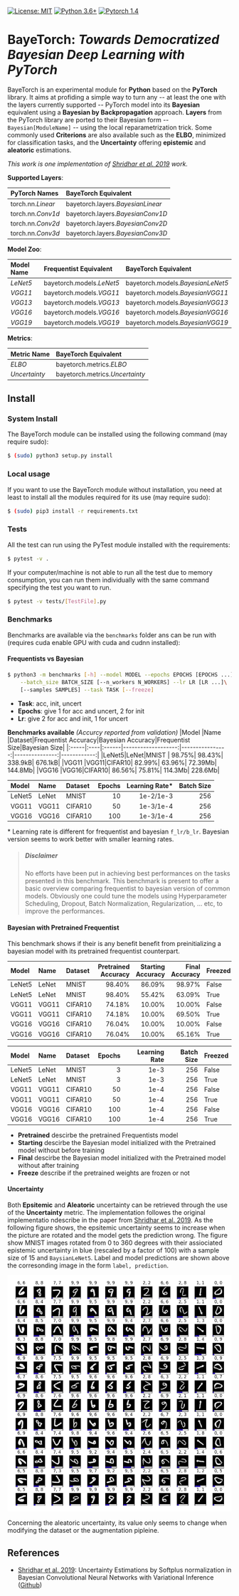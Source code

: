 [![License: MIT](https://img.shields.io/badge/License-MIT-yellow.svg)](https://github.com/yliess86/BayeTorch/blob/master/LICENSE)
[![Python 3.6+](https://img.shields.io/badge/python-3.6+-blue.svg)](https://www.python.org/downloads/release/python-360/)
[![Pytorch 1.4](https://img.shields.io/badge/pytorch-1.4.0-blue.svg)](https://pytorch.org/)

# BayeTorch: *Towards Democratized Bayesian Deep Learning with PyTorch*

BayeTorch is an experimental module for **Python** based on the **PyTorch** library. It aims at profiding a simple way to turn any -- at least the one with the layers currently supported -- PyTorch model into its **Bayesian** equivalent using a **Bayesian by Backpropagation** approach. **Layers** from the PyTorch library are ported to their Bayesian form -- `Bayesian[ModuleName]` -- using the local reparametrization trick. Some commonly used **Criterions** are also available such as the **ELBO**, minimized for classification tasks, and the **Uncertainty** offering **epistemic** and **aleatoric** estimations.

*This work is one implementation of [Shridhar et al. 2019] work.*

**Supported Layers**:

|PyTorch Names    |BayeTorch Equivalent             |
|:----------------|:--------------------------------|
|torch.nn.*Linear*|bayetorch.layers.*BayesianLinear*|
|torch.nn.*Conv1d*|bayetorch.layers.*BayesianConv1D*|
|torch.nn.*Conv2d*|bayetorch.layers.*BayesianConv2D*|
|torch.nn.*Conv3d*|bayetorch.layers.*BayesianConv3D*|

**Model Zoo**:

|Model Name|Frequentist Equivalent   |BayeTorch Equivalent             |
|:---------|:------------------------|:--------------------------------|
|*LeNet5*  |bayetorch.models.*LeNet5*|bayetorch.models.*BayesianLeNet5*|
|*VGG11*   |bayetorch.models.*VGG11* |bayetorch.models.*BayesianVGG11* |
|*VGG13*   |bayetorch.models.*VGG13* |bayetorch.models.*BayesianVGG13* |
|*VGG16*   |bayetorch.models.*VGG16* |bayetorch.models.*BayesianVGG16* |
|*VGG19*   |bayetorch.models.*VGG19* |bayetorch.models.*BayesianVGG19* |

**Metrics**:

|Metric Name  |BayeTorch Equivalent           |
|:------------|:------------------------------|
|*ELBO*       |bayetorch.metrics.*ELBO*       |
|*Uncertainty*|bayetorch.metrics.*Uncertainty*|


## Install

### System Install

The BayeTorch module can be installed using the following command (may require sudo):

```bash
$ (sudo) python3 setup.py install
```

### Local usage

If you want to use the BayeTorch module without installation, you need at least to install all the modules required for its use (may require sudo):

```bash
$ (sudo) pip3 install -r requirements.txt
```

### Tests

All the test can run using the PyTest module installed with the requirements:

```bash
$ pytest -v .
```

If your computer/machine is not able to run all the test due to memory consumption, you can run them individually with the same command specifying the test you want to run.

```bash
$ pytest -v tests/[TestFile].py
```

### Benchmarks

Benchmarks are available via the `benchmarks` folder ans can be run with (requires cuda enable GPU with cuda and cudnn installed):

#### Frequentists vs Bayesian

```bash
$ python3 -m benchmarks [-h] --model MODEL --epochs EPOCHS [EPOCHS ...]\
    --batch_size BATCH_SIZE [--n_workers N_WORKERS] --lr LR [LR ...]\
    [--samples SAMPLES] --task TASK [--freeze]
```

* **Task**: acc, init, uncert
* **Epochs**: give 1 for acc and uncert, 2 for init
* **Lr**: give 2 for acc and init, 1 for uncert

**Benchmarks available** *(Accurcy reported from validation)*
|Model |Name |Dataset|Frequentist Accuracy|Bayesian Accuracy|Frequentist Size|Bayesian Size|
|:-----|:----|:------|-------------------:|----------------:|---------------:|------------:|
|LeNet5|LeNet|MNIST  |              98.75%|           98.43%|         338.9kB|      676.1kB|
|VGG11 |VGG11|CIFAR10|              82.99%|           63.96%|         72.39Mb|      144.8Mb|
|VGG16 |VGG16|CIFAR10|              86.56%|           75.81%|         114.3Mb|      228.6Mb|

|Model |Name |Dataset|Epochs|Learning Rate*|Batch Size|
|:-----|:----|:------|-----:|-------------:|---------:|
|LeNet5|LeNet|MNIST  |    10|     1e-2/1e-3|       256|
|VGG11 |VGG11|CIFAR10|    50|     1e-3/1e-4|       256|
|VGG16 |VGG16|CIFAR10|   100|     1e-3/1e-4|       256|

\* Learning rate is different for frequentist and bayesian `f_lr/b_lr`. Bayesian version seems to work better with smaller learning rates.

> ##### Disclaimer
> No efforts have been put in achieving best performances on the tasks presented in this benchmark.
> This benchmark is present to offer a basic overview comparing frequentist to bayesian version of common models.
> Obviously one could tune the models using Hyperparameter Scheduling, Dropout, Batch Normalization, 
> Regularization, ... etc, to improve the performances.

#### Bayesian with Pretrained Frequentist

This benchmark shows if their is any benefit benefit from preinitializing a bayesian model with its pretrained frequentist counterpart.

|Model |Name |Dataset|Pretrained Accuracy|Starting Accuracy|Final Accuracy|Freezed|
|:-----|:----|:------|------------------:|----------------:|-------------:|:------|
|LeNet5|LeNet|MNIST  |             98.40%|           86.09%|        98.97%|False  |
|LeNet5|LeNet|MNIST  |             98.40%|           55.42%|        63.09%|True   |
|VGG11 |VGG11|CIFAR10|             74.18%|           10.00%|        10.00%|False  |
|VGG11 |VGG11|CIFAR10|             74.18%|           10.00%|        69.50%|True   |
|VGG16 |VGG16|CIFAR10|             76.04%|           10.00%|        10.00%|False  |
|VGG16 |VGG16|CIFAR10|             76.04%|           10.00%|        65.16%|True   |

|Model |Name |Dataset|Epochs|Learning Rate|Batch Size|Freezed|
|:-----|:----|:------|-----:|------------:|---------:|:------|
|LeNet5|LeNet|MNIST  |     3|         1e-3|       256|False  |
|LeNet5|LeNet|MNIST  |     3|         1e-3|       256|True   |
|VGG11 |VGG11|CIFAR10|    50|         1e-4|       256|False  |
|VGG11 |VGG11|CIFAR10|    50|         1e-4|       256|True   |
|VGG16 |VGG16|CIFAR10|   100|         1e-4|       256|False  |
|VGG16 |VGG16|CIFAR10|   100|         1e-4|       256|True   |

* **Pretrained** descirbe the pretrained Frequentists model
* **Starting** descirbe the Bayesian model initialized with the Pretrained model without before training
* **Final** descirbe the Bayesian model initialized with the Pretrained model without after training
* **Freeze** describe if the pretrained weights are frozen or not

#### Uncertainty

Both **Epsitemic** and **Aleatoric** uncertainty can be retrieved through the use of the **Uncertainty** metric. The implementation followes the original implementatio ndescribe in the paper from [Shridhar et al. 2019]. As the following figure shows, the epsitemic uncertainty seems to increase when the picture are rotated and the model gets the prediction wrong. The figure show MNIST images rotated from 0 to 360 degrees with their assiociated epistemic uncertainty in blue (rescaled by a factor of 100) with a sample size of 15 and `BaysianLeNet5`. Label and model predictions are shown above the corresonding image in the form `label, prediction`.

![Uncertainty](benchmarks/uncertainty.png)

Concerning the aleatoric uncertainty, its value only seems to change when modifying the dataset or the augmentation pipleine.

## References

- [Shridhar et al. 2019]: Uncertainty Estimations by Softplus normalization in
Bayesian Convolutional Neural Networks with
Variational Inference ([Github](https://github.com/kumar-shridhar/PyTorch-BayesianCNN))

[Shridhar et al. 2019]: https://arxiv.org/pdf/1806.05978.pdf